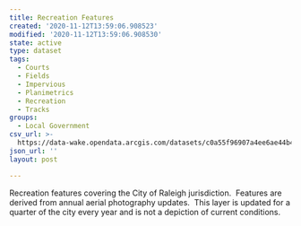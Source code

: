```yaml
---
title: Recreation Features
created: '2020-11-12T13:59:06.908523'
modified: '2020-11-12T13:59:06.908530'
state: active
type: dataset
tags:
  - Courts
  - Fields
  - Impervious
  - Planimetrics
  - Recreation
  - Tracks
groups:
  - Local Government
csv_url: >-
  https://data-wake.opendata.arcgis.com/datasets/c0a55f96907a4ee6ae44b4719dfbbc0a_0.csv?outSR=%7B%22latestWkid%22%3A2264%2C%22wkid%22%3A102719%7D
json_url: ''
layout: post

---
```

Recreation features covering the City of Raleigh jurisdiction.  Features are derived from annual aerial photography updates.  This layer is updated for a quarter of the city every year and is not a depiction of current conditions.
